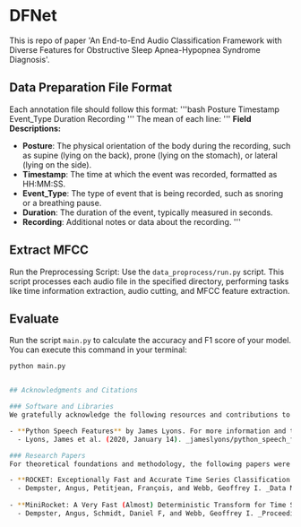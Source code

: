 # DFNet
This is repo of paper 'An End-to-End Audio Classification Framework with Diverse Features for Obstructive Sleep Apnea-Hypopnea Syndrome Diagnosis'.


## Data Preparation File Format

Each annotation file should follow this format:
'''bash
Posture  Timestamp  Event_Type  Duration  Recording
'''
The mean of each line:
'''
**Field Descriptions:**
- **Posture**: The physical orientation of the body during the recording, such as supine (lying on the back), prone (lying on the stomach), or lateral (lying on the side).
- **Timestamp**: The time at which the event was recorded, formatted as HH:MM:SS.
- **Event_Type**: The type of event that is being recorded, such as snoring or a breathing pause.
- **Duration**: The duration of the event, typically measured in seconds.
- **Recording**: Additional notes or data about the recording.
'''

## Extract MFCC
Run the Preprocessing Script: Use the `data_proprocess/run.py` script. This script processes each audio file in the specified directory, performing tasks like time information extraction, audio cutting, and MFCC feature extraction.

## Evaluate

Run the script `main.py` to calculate the accuracy and F1 score of your model. You can execute this command in your terminal:

```bash
python main.py


## Acknowledgments and Citations

### Software and Libraries
We gratefully acknowledge the following resources and contributions to our work:

- **Python Speech Features** by James Lyons. For more information and to cite the software, please refer to:
  - Lyons, James et al. (2020, January 14). _jameslyons/python_speech_features: release v0.6.1_ (Version 0.6.1). Zenodo. [DOI: 10.5281/zenodo.3607820](http://doi.org/10.5281/zenodo.3607820)

### Research Papers
For theoretical foundations and methodology, the following papers were instrumental to our research:

- **ROCKET: Exceptionally Fast and Accurate Time Series Classification Using Random Convolutional Kernels**
  - Dempster, Angus, Petitjean, François, and Webb, Geoffrey I. _Data Mining and Knowledge Discovery_, 34(5), 1454-1495, 2020.
  
- **MiniRocket: A Very Fast (Almost) Deterministic Transform for Time Series Classification**
  - Dempster, Angus, Schmidt, Daniel F, and Webb, Geoffrey I. _Proceedings of the 27th ACM SIGKDD Conference on Knowledge Discovery & Data Mining_. ACM, New York, 2021, pp. 248–257.
